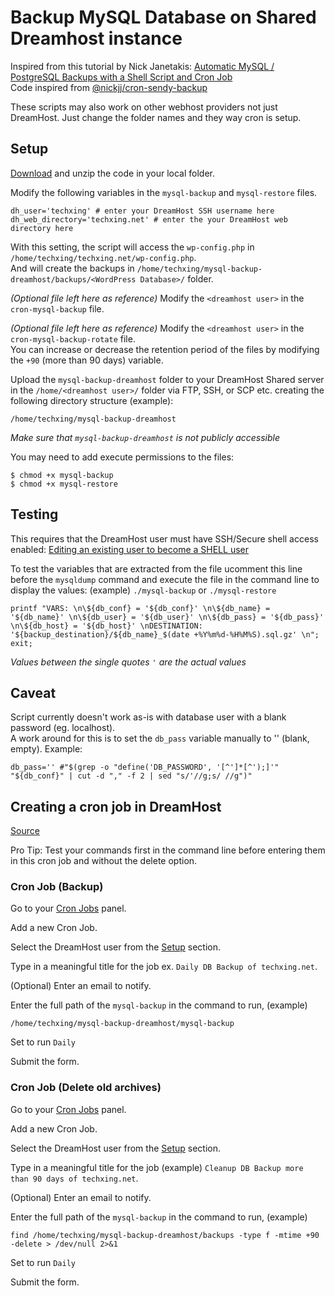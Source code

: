 # Backup MySQL Database on Shared Dreamhost instance
Inspired from this tutorial by Nick Janetakis: [Automatic MySQL / PostgreSQL Backups with a Shell Script and Cron Job](https://www.youtube.com/watch?v=kbCytSYPh0E)\
Code inspired from [@nickjj/cron-sendy-backup](https://gist.github.com/nickjj/00b07e522caee02e37951ec6de2a9c95)

These scripts may also work on other webhost providers not just DreamHost. Just change the folder names and they way cron is setup.

## Setup
[Download](https://github.com/TechnologyXING/mysql-backup-dreamhost/archive/master.zip) and unzip the code in your local folder.

Modify the following variables in the  ```mysql-backup``` and ```mysql-restore``` files.
```
dh_user='techxing' # enter your DreamHost SSH username here
dh_web_directory='techxing.net' # enter the your DreamHost web directory here
```
With this setting, the script will access the ```wp-config.php``` in ```/home/techxing/techxing.net/wp-config.php```.\
And will create the backups in ```/home/techxing/mysql-backup-dreamhost/backups/<WordPress Database>/``` folder.

*(Optional file left here as reference)* Modify the ```<dreamhost user>``` in the ```cron-mysql-backup``` file.

*(Optional file left here as reference)* Modify the ```<dreamhost user>``` in the ```cron-mysql-backup-rotate``` file.\
You can increase or decrease the retention period of the files by modifying the ```+90``` (more than 90 days) variable.

Upload the ```mysql-backup-dreamhost``` folder to your DreamHost Shared server in the ```/home/<dreamhost user>/``` folder via FTP, SSH, or SCP etc. creating the following directory structure (example):
 ```
/home/techxing/mysql-backup-dreamhost
 ```
*Make sure that ```mysql-backup-dreamhost``` is not publicly accessible*

You may need to add execute permissions to the files:
```
$ chmod +x mysql-backup
$ chmod +x mysql-restore
```


## Testing
This requires that the DreamHost user must have SSH/Secure shell access enabled: [Editing an existing user to become a SHELL user](https://help.dreamhost.com/hc/en-us/articles/216385837-Creating-a-user-with-Shell-SSH-access)

To test the variables that are extracted from the file ucomment this line before the ```mysqldump``` command and execute the file in the command line to display the values: (example) ```./mysql-backup``` or ```./mysql-restore```
```
printf "VARS: \n\${db_conf} = '${db_conf}' \n\${db_name} = '${db_name}' \n\${db_user} = '${db_user}' \n\${db_pass} = '${db_pass}' \n\${db_host} = '${db_host}' \nDESTINATION: '${backup_destination}/${db_name}_$(date +%Y%m%d-%H%M%S).sql.gz' \n"; exit;
```
*Values between the single quotes ```'``` are the actual values*

## Caveat
Script currently doesn't work as-is with database user with a blank password (eg. localhost).\
A work around for this is to set the ```db_pass``` variable manually to '' (blank, empty). Example:
```
db_pass='' #"$(grep -o "define('DB_PASSWORD', '[^']*[^');]'" "${db_conf}" | cut -d "," -f 2 | sed "s/'//g;s/ //g")"
```

## Creating a cron job in DreamHost
[Source](https://help.dreamhost.com/hc/en-us/articles/215088668-How-do-I-create-a-cron-job-)

Pro Tip: Test your commands first in the command line before entering them in this cron job and without the delete option.

### Cron Job (Backup)
Go to your [Cron Jobs](https://panel.dreamhost.com/index.cgi?tree=advanced.cron&) panel.

Add a new Cron Job.

Select the DreamHost user from the [Setup](#setup) section.

Type in a meaningful title for the job ex. ```Daily DB Backup of techxing.net```.

(Optional) Enter an email to notify.

Enter the full path of the ```mysql-backup``` in the command to run, (example)
```
/home/techxing/mysql-backup-dreamhost/mysql-backup
```

Set to run ```Daily```

Submit the form.

### Cron Job (Delete old archives)
Go to your [Cron Jobs](https://panel.dreamhost.com/index.cgi?tree=advanced.cron&) panel.

Add a new Cron Job.

Select the DreamHost user from the [Setup](#setup) section.

Type in a meaningful title for the job (example) ```Cleanup DB Backup more than 90 days of techxing.net```.

(Optional) Enter an email to notify.

Enter the full path of the ```mysql-backup``` in the command to run, (example)
```
find /home/techxing/mysql-backup-dreamhost/backups -type f -mtime +90 -delete > /dev/null 2>&1
```

Set to run ```Daily```

Submit the form.
